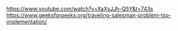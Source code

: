 https://www.youtube.com/watch?v=XaXsJJh-Q5Y&t=743s
https://www.geeksforgeeks.org/traveling-salesman-problem-tsp-implementation/
